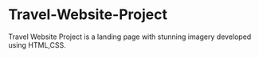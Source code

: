 # Travel-Website-Project
 Travel Website Project is a landing page with stunning imagery developed using HTML,CSS.
